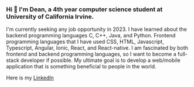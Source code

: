 ### Hi 👋 I'm Dean, a 4th year computer science student at University of California Irvine.

I'm currently seeking any job opportunity in 2023. I have learned about the backend programming languages C, C++, Java, and Python. Frontend programming languages that I have used CSS, HTML, Javascript, Typescript, Angular, Ionic, React, and React-native. I am fascinated by both frontend and backend programming languages, so I want to become a full-stack developer if possible. My ultimate goal is to develop a web/mobile application that is something beneficial to people in the world.  

Here is my [LinkedIn](https://www.linkedin.com/in/dean-yim-18853516a)


<!--  
**deanyim0226/deanyim0226** is a ✨ _special_ ✨ repository because its `README.md` (this file) appears on your GitHub profile.

Here are some ideas to get you started:

- 🔭 I’m currently working on ...
- 🌱 I’m currently learning ...
- 👯 I’m looking to collaborate on ...
- 🤔 I’m looking for help with ...
- 💬 Ask me about ...
- 📫 How to reach me: ...
- 😄 Pronouns: ...
- ⚡ Fun fact: ...
-->
